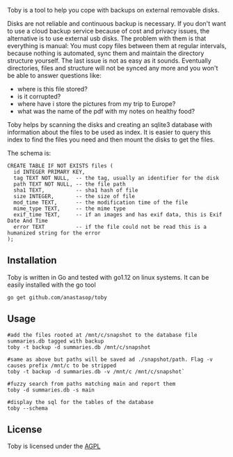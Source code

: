
Toby is a tool to help you cope with backups on external removable disks.

Disks are not reliable and continuous backup is necessary. If you don't want to use a cloud backup service because of cost and privacy issues, the alternative is to use external usb disks. The problem with them is that everything is manual: You must copy files between them at regular intervals, because nothing is automated, sync them and maintain the directory structure yourself. The last issue is not as easy as it sounds. Eventually directories, files and structure will not be synced any more and you won't be able to answer questions like:

- where is this file stored?
- is it corrupted?
- where have i store the pictures from my trip to Europe?
- what was the name of the pdf with my notes on healthy food?

Toby helps by scanning the disks and creating an sqlite3 database with information about the files to be used as index. It is easier to query this index to find the files you need and then mount the disks to get the files.

The schema is:

```
CREATE TABLE IF NOT EXISTS files (
  id INTEGER PRIMARY KEY,
  tag TEXT NOT NULL,  -- the tag, usually an identifier for the disk
  path TEXT NOT NULL, -- the file path
  sha1 TEXT,          -- sha1 hash of file
  size INTEGER,       -- the size of file
  mod_time TEXT,      -- the modification time of the file
  mime_type TEXT,     -- the mime type
  exif_time TEXT,     -- if an images and has exif data, this is Exif Date And Time
  error TEXT          -- if the file could not be read this is a humanized string for the error
);
```

## Installation

Toby is written in Go and tested with go1.12 on linux systems. It can be easily installed with the go tool

```
go get github.com/anastasop/toby
```

## Usage
```
#add the files rooted at /mnt/c/snapshot to the database file summaries.db tagged with backup
toby -t backup -d summaries.db /mnt/c/snapshot

#same as above but paths will be saved ad ./snapshot/path. Flag -v causes prefix /mnt/c to be stripped
toby -t backup -d summaries.db -v /mnt/c /mnt/c/snapshot`

#fuzzy search from paths matching main and report them
toby -d summaries.db -s main

#display the sql for the tables of the database
toby --schema
```

## License

Toby is licensed under the [AGPL](https://www.gnu.org/licenses/agpl-3.0.en.html)